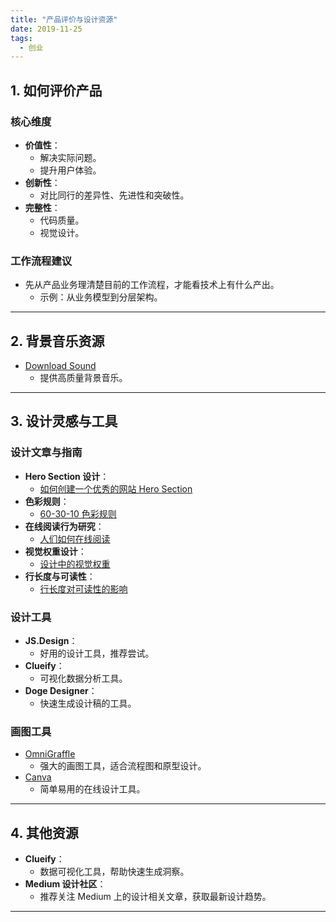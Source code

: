 ```yaml
---
title: "产品评价与设计资源"
date: 2019-11-25
tags:
  - 创业
---
```


## **1. 如何评价产品**

### **核心维度**

- **价值性**：
  - 解决实际问题。
  - 提升用户体验。
- **创新性**：
  - 对比同行的差异性、先进性和突破性。
- **完整性**：
  - 代码质量。
  - 视觉设计。

### **工作流程建议**

- 先从产品业务理清楚目前的工作流程，才能看技术上有什么产出。
  - 示例：从业务模型到分层架构。

---

## **2. 背景音乐资源**

- [Download Sound](https://downloadsound.cloud/)  
  - 提供高质量背景音乐。

---

## **3. 设计灵感与工具**

### **设计文章与指南**

- **Hero Section 设计**：
  - [如何创建一个优秀的网站 Hero Section](https://medium.muz.li/how-to-create-a-great-website-hero-section-f22ec2f6e86a)
- **色彩规则**：
  - [60-30-10 色彩规则](https://medium.com/design-bootcamp/the-60-30-10-rule-of-colour-c2748068b8aa)
- **在线阅读行为研究**：
  - [人们如何在线阅读](https://www.nngroup.com/articles/how-people-read-online/)
- **视觉权重设计**：
  - [设计中的视觉权重](https://gapsystudio.com/blog/visual-weight-in-design/)
- **行长度与可读性**：
  - [行长度对可读性的影响](https://baymard.com/blog/line-length-readability)

### **设计工具**

- **JS.Design**：
  - 好用的设计工具，推荐尝试。
- **Clueify**：
  - 可视化数据分析工具。
- **Doge Designer**：
  - 快速生成设计稿的工具。

### **画图工具**

- [OmniGraffle](https://www.omnigroup.com/)  
  - 强大的画图工具，适合流程图和原型设计。
- [Canva](https://www.canva.com/)  
  - 简单易用的在线设计工具。

---

## **4. 其他资源**

- **Clueify**：
  - 数据可视化工具，帮助快速生成洞察。
- **Medium 设计社区**：
  - 推荐关注 Medium 上的设计相关文章，获取最新设计趋势。

---
